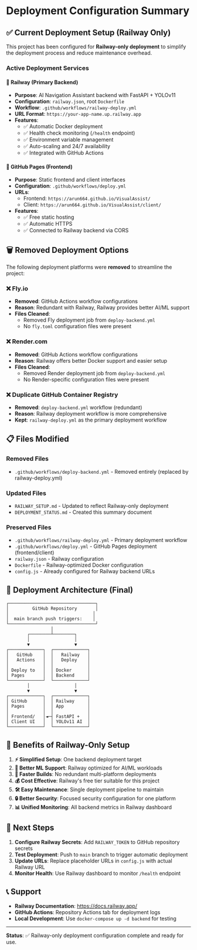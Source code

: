 # Deployment Configuration Summary

## ✅ Current Deployment Setup (Railway Only)

This project has been configured for **Railway-only deployment** to simplify the deployment process and reduce maintenance overhead.

### Active Deployment Services

#### 🚂 Railway (Primary Backend)
- **Purpose**: AI Navigation Assistant backend with FastAPI + YOLOv11
- **Configuration**: `railway.json`, root `Dockerfile`  
- **Workflow**: `.github/workflows/railway-deploy.yml`
- **URL Format**: `https://your-app-name.up.railway.app`
- **Features**:
  - ✅ Automatic Docker deployment
  - ✅ Health check monitoring (`/health` endpoint)
  - ✅ Environment variable management
  - ✅ Auto-scaling and 24/7 availability
  - ✅ Integrated with GitHub Actions

#### 📄 GitHub Pages (Frontend)
- **Purpose**: Static frontend and client interfaces
- **Configuration**: `.github/workflows/deploy.yml`
- **URLs**: 
  - Frontend: `https://arun664.github.io/VisualAssist/`
  - Client: `https://arun664.github.io/VisualAssist/client/`
- **Features**:
  - ✅ Free static hosting
  - ✅ Automatic HTTPS
  - ✅ Connected to Railway backend via CORS

## 🗑️ Removed Deployment Options

The following deployment platforms were **removed** to streamline the project:

### ❌ Fly.io
- **Removed**: GitHub Actions workflow configurations
- **Reason**: Redundant with Railway, Railway provides better AI/ML support
- **Files Cleaned**: 
  - Removed Fly deployment job from `deploy-backend.yml`
  - No `fly.toml` configuration files were present

### ❌ Render.com  
- **Removed**: GitHub Actions workflow configurations
- **Reason**: Railway offers better Docker support and easier setup
- **Files Cleaned**: 
  - Removed Render deployment job from `deploy-backend.yml`
  - No Render-specific configuration files were present

### ❌ Duplicate GitHub Container Registry
- **Removed**: `deploy-backend.yml` workflow (redundant)
- **Reason**: Railway deployment workflow is more comprehensive
- **Kept**: `railway-deploy.yml` as the primary deployment workflow

## 📋 Files Modified

### Removed Files
- `.github/workflows/deploy-backend.yml` - Removed entirely (replaced by railway-deploy.yml)

### Updated Files
- `RAILWAY_SETUP.md` - Updated to reflect Railway-only deployment
- `DEPLOYMENT_STATUS.md` - Created this summary document

### Preserved Files
- `.github/workflows/railway-deploy.yml` - Primary deployment workflow
- `.github/workflows/deploy.yml` - GitHub Pages deployment (frontend/client)
- `railway.json` - Railway configuration
- `Dockerfile` - Railway-optimized Docker configuration  
- `config.js` - Already configured for Railway backend URLs

## 🚀 Deployment Architecture (Final)

```
┌─────────────────────────────────┐
│         GitHub Repository       │
│                                │
│  main branch push triggers:    │
└─────────────────────────────────┘
                 │
        ┌────────┴────────┐
        │                 │
        ▼                 ▼
┌─────────────┐  ┌─────────────┐
│   GitHub    │  │   Railway   │
│   Actions   │  │   Deploy    │
│             │  │             │
│ Deploy to   │  │ Docker      │
│ Pages       │  │ Backend     │
└─────────────┘  └─────────────┘
        │                 │
        ▼                 ▼
┌─────────────┐  ┌─────────────┐
│ GitHub      │  │ Railway     │
│ Pages       │  │ App         │
│             │  │             │
│ Frontend/   │◄─┤ FastAPI +   │
│ Client UI   │  │ YOLOv11 AI  │
└─────────────┘  └─────────────┘
```

## 🎯 Benefits of Railway-Only Setup

1. **⚡ Simplified Setup**: One backend deployment target
2. **🔧 Better ML Support**: Railway optimized for AI/ML workloads  
3. **🚀 Faster Builds**: No redundant multi-platform deployments
4. **💰 Cost Effective**: Railway's free tier suitable for this project
5. **🛠️ Easy Maintenance**: Single deployment pipeline to maintain
6. **🔒 Better Security**: Focused security configuration for one platform
7. **📊 Unified Monitoring**: All backend metrics in Railway dashboard

## 🔧 Next Steps

1. **Configure Railway Secrets**: Add `RAILWAY_TOKEN` to GitHub repository secrets
2. **Test Deployment**: Push to `main` branch to trigger automatic deployment  
3. **Update URLs**: Replace placeholder URLs in `config.js` with actual Railway URL
4. **Monitor Health**: Use Railway dashboard to monitor `/health` endpoint

## 📞 Support

- **Railway Documentation**: https://docs.railway.app/
- **GitHub Actions**: Repository Actions tab for deployment logs
- **Local Development**: Use `docker-compose up -d backend` for testing

---

**Status**: ✅ Railway-only deployment configuration complete and ready for use.